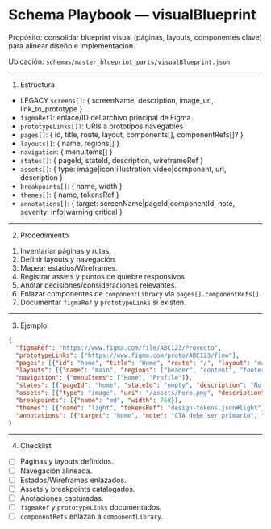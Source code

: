 # Schema Playbook — visualBlueprint

Propósito: consolidar blueprint visual (páginas, layouts, componentes clave) para alinear diseño e implementación.

Ubicación: `schemas/master_blueprint_parts/visualBlueprint.json`

---

1) Estructura
- LEGACY `screens[]`: { screenName, description, image_url, link_to_prototype }
- `figmaRef?`: enlace/ID del archivo principal de Figma
- `prototypeLinks[]?`: URIs a prototipos navegables
- `pages[]`: { id, title, route, layout, components[], componentRefs[]? }
- `layouts[]`: { name, regions[] }
- `navigation`: { menuItems[] }
- `states[]`: { pageId, stateId, description, wireframeRef }
- `assets[]`: { type: image|icon|illustration|video|component, uri, description }
- `breakpoints[]`: { name, width }
- `themes[]`: { name, tokensRef }
- `annotations[]`: { target: screenName|pageId|componentId, note, severity: info|warning|critical }

---

2) Procedimiento
1. Inventariar páginas y rutas.
2. Definir layouts y navegación.
3. Mapear estados/Wireframes.
4. Registrar assets y puntos de quiebre responsivos.
5. Anotar decisiones/consideraciones relevantes.
6. Enlazar componentes de `componentLibrary` vía `pages[].componentRefs[]`.
7. Documentar `figmaRef` y `prototypeLinks` si existen.

---

3) Ejemplo
```json
{
  "figmaRef": "https://www.figma.com/file/ABC123/Proyecto",
  "prototypeLinks": ["https://www.figma.com/proto/ABC123/flow"],
  "pages": [{"id": "home", "title": "Home", "route": "/", "layout": "main", "components": ["Header", "Hero"], "componentRefs": ["cmp-header", "cmp-hero"]}],
  "layouts": [{"name": "main", "regions": ["header", "content", "footer"]}],
  "navigation": {"menuItems": ["Home", "Profile"]},
  "states": [{"pageId": "home", "stateId": "empty", "description": "No data yet", "wireframeRef": "Login-Empty"}],
  "assets": [{"type": "image", "uri": "/assets/hero.png", "description": "Hero Illustration"}],
  "breakpoints": [{"name": "md", "width": 768}],
  "themes": [{"name": "light", "tokensRef": "design-tokens.json#light"}],
  "annotations": [{"target": "home", "note": "CTA debe ser primario", "severity": "info"}]
}
```

---

4) Checklist
- [ ] Páginas y layouts definidos.
- [ ] Navegación alineada.
- [ ] Estados/Wireframes enlazados.
- [ ] Assets y breakpoints catalogados.
- [ ] Anotaciones capturadas.
- [ ] `figmaRef` y `prototypeLinks` documentados.
- [ ] `componentRefs` enlazan a `componentLibrary`.
